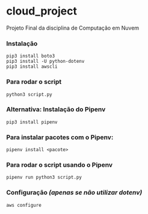 # cloud_project
Projeto Final da disciplina de Computação em Nuvem

### Instalação
```
pip3 install boto3
pip3 install -U python-dotenv
pip3 install awscli
```

### Para rodar o script
```
python3 script.py
```

### Alternativa: Instalação do Pipenv
```
pip3 install pipenv
```

### Para instalar pacotes com o Pipenv:
```
pipenv install <pacote>
```

### Para rodar o script usando o Pipenv
```
pipenv run python3 script.py
```


### Configuração *(apenas se não utilizar dotenv)*
```
aws configure
```
